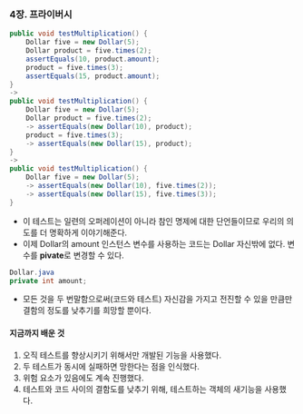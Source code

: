 ### 4장. 프라이버시
```java
public void testMultiplication() {
    Dollar five = new Dollar(5);
    Dollar product = five.times(2);
    assertEquals(10, product.amount);
    product = five.times(3);
    assertEquals(15, product.amount);
}
-> 
public void testMultiplication() {
    Dollar five = new Dollar(5);
    Dollar product = five.times(2);
    -> assertEquals(new Dollar(10), product);
    product = five.times(3);
    -> assertEquals(new Dollar(15), product);
}
->
public void testMultiplication() {
    Dollar five = new Dollar(5);
    -> assertEquals(new Dollar(10), five.times(2));
    -> assertEquals(new Dollar(15), five.times(3));
}
```
- 이 테스트는 일련의 오퍼레이션이 아니라 참인 명제에 대한 단언들이므로 우리의 의도를 더 명확하게 이야기해준다. 
- 이제 Dollar의 amount 인스턴스 변수를 사용하는 코드는 Dollar 자신밖에 없다. 변수를 **pivate**로 변경할 수 있다. 
```java
Dollar.java
private int amount;
```
- 모든 것을 두 번말함으로써(코드와 테스트) 자신감을 가지고 전진할 수 있을 만큼만 결함의 정도를 낮추기를 희망할 뿐이다. 

#### 지금까지 배운 것
1. 오직 테스트를 향상시키기 위해서만 개발된 기능을 사용했다. 
2. 두 테스트가 동시에 실패하면 망한다는 점을 인식했다. 
3. 위험 요소가 있음에도 계속 진행했다. 
4. 테스트와 코드 사이의 결함도를 낮추기 위해, 테스트하는 객체의 새기능을 사용했다. 